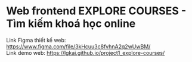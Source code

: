 # Web frontend EXPLORE COURSES - Tìm kiếm khoá học online

Link Figma thiết kế web: https://www.figma.com/file/3kHcuu3c8fvhnA2q2wUwBM/  
Link demo web: https://lgkai.github.io/project1_explore-courses/
